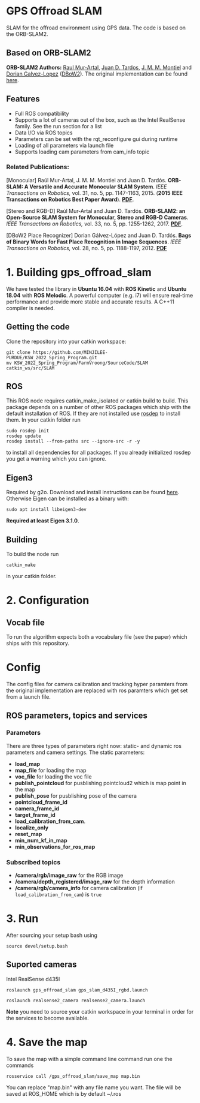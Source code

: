 # GPS Offroad SLAM
SLAM for the offroad environment using GPS data. The code is based on the ORB-SLAM2.


## Based on ORB-SLAM2
**ORB-SLAM2 Authors:** [Raul Mur-Artal](http://webdiis.unizar.es/~raulmur/), [Juan D. Tardos](http://webdiis.unizar.es/~jdtardos/), [J. M. M. Montiel](http://webdiis.unizar.es/~josemari/) and [Dorian Galvez-Lopez](http://doriangalvez.com/) ([DBoW2](https://github.com/dorian3d/DBoW2)).
The original implementation can be found [here](https://github.com/raulmur/ORB_SLAM2.git).

## Features
- Full ROS compatibility
- Supports a lot of cameras out of the box, such as the Intel RealSense family. See the run section for a list
- Data I/O via ROS topics
- Parameters can be set with the rqt_reconfigure gui during runtime
- Loading of all parameters via launch file
- Supports loading cam parameters from cam_info topic

### Related Publications:
[Monocular] Raúl Mur-Artal, J. M. M. Montiel and Juan D. Tardós. **ORB-SLAM: A Versatile and Accurate Monocular SLAM System**. *IEEE Transactions on Robotics,* vol. 31, no. 5, pp. 1147-1163, 2015. (**2015 IEEE Transactions on Robotics Best Paper Award**). **[PDF](http://webdiis.unizar.es/~raulmur/MurMontielTardosTRO15.pdf)**.

[Stereo and RGB-D] Raúl Mur-Artal and Juan D. Tardós. **ORB-SLAM2: an Open-Source SLAM System for Monocular, Stereo and RGB-D Cameras**. *IEEE Transactions on Robotics,* vol. 33, no. 5, pp. 1255-1262, 2017. **[PDF](https://128.84.21.199/pdf/1610.06475.pdf)**.

[DBoW2 Place Recognizer] Dorian Gálvez-López and Juan D. Tardós. **Bags of Binary Words for Fast Place Recognition in Image Sequences**. *IEEE Transactions on Robotics,* vol. 28, no. 5, pp.  1188-1197, 2012. **[PDF](http://doriangalvez.com/php/dl.php?dlp=GalvezTRO12.pdf)**


# 1. Building gps_offroad_slam
We have tested the library in **Ubuntu 16.04** with **ROS Kinetic** and **Ubuntu 18.04** with **ROS Melodic**. A powerful computer (e.g. i7) will ensure real-time performance and provide more stable and accurate results.
A C++11 compiler is needed.

## Getting the code
Clone the repository into your catkin workspace:
```
git clone https://github.com/MINJILEE-PURDUE/KSW_2022_Spring_Program.git  
mv KSW_2022_Spring_Program/FarmVroong/SourceCode/SLAM catkin_ws/src/SLAM
```

## ROS
This ROS node requires catkin_make_isolated or catkin build to build. This package depends on a number of other ROS packages which ship with the default installation of ROS.
If they are not installed use [rosdep](http://wiki.ros.org/rosdep) to install them. In your catkin folder run
```
sudo rosdep init
rosdep update
rosdep install --from-paths src --ignore-src -r -y
```
to install all dependencies for all packages. If you already initialized rosdep you get a warning which you can ignore.

## Eigen3
Required by g2o. Download and install instructions can be found [here](http://eigen.tuxfamily.org).
Otherwise Eigen can be installed as a binary with:
```
sudo apt install libeigen3-dev
```
**Required at least Eigen 3.1.0**.

## Building
To build the node run
```
catkin_make
```
in your catkin folder.

# 2. Configuration
## Vocab file
To run the algorithm expects both a vocabulary file (see the paper) which ships with this repository.

# Config
The config files for camera calibration and tracking hyper paramters from the original implementation are replaced with ros paramters which get set from a launch file.

## ROS parameters, topics and services
### Parameters
There are three types of parameters right now: static- and dynamic ros parameters and camera settings.
The static parameters:

- **load_map** 
- **map_file** for loading the map
- **voc_file** for loading the voc file
- **publish_pointcloud** for pusblishing pointcloud2 which is map point in the map
- **publish_pose** for pusblishing pose of the camera
- **pointcloud_frame_id** 
- **camera_frame_id**
- **target_frame_id**
- **load_calibration_from_cam**.
- **localize_only**
- **reset_map** 
- **min_num_kf_in_map**
- **min_observations_for_ros_map**

### Subscribed topics

- **/camera/rgb/image_raw** for the RGB image
- **/camera/depth_registered/image_raw** for the depth information
- **/camera/rgb/camera_info** for camera calibration (if `load_calibration_from_cam`) is `true`


# 3. Run
After sourcing your setup bash using
```
source devel/setup.bash
```
## Suported cameras

Intel RealSense d435I 
``` 
roslaunch gps_offroad_slam gps_slam_d435I_rgbd.launch 
```

```
roslaunch realsense2_camera realsense2_camera.launch
```

**Note** you need to source your catkin workspace in your terminal in order for the services to become available.

# 4. Save the map
To save the map with a simple command line command run one the commands
```
rosservice call /gps_offroad_slam/save_map map.bin

```
You can replace "map.bin" with any file name you want.
The file will be saved at ROS_HOME which is by default ~/.ros

